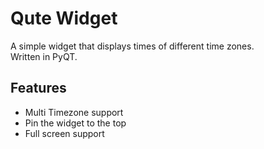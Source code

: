 # Qute Widget
A simple widget that displays times of different time zones.  
Written in PyQT.
## Features
* Multi Timezone support
* Pin the widget to the top
* Full screen support
